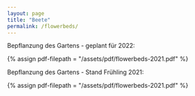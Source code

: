 ```yaml
---
layout: page
title: "Beete"
permalink: /flowerbeds/
---
```


Bepflanzung des Gartens - geplant für 2022:

{% assign pdf-filepath = "/assets/pdf/flowerbeds-2021.pdf" %}
<object data="{{ pdf-filepath | prepend: site.baseurl }}" width="750" height="535" type='application/pdf'></object>
<br>

Bepflanzung des Gartens - Stand Frühling 2021:

{% assign pdf-filepath = "/assets/pdf/flowerbeds-2021.pdf" %}
<object data="{{ pdf-filepath | prepend: site.baseurl }}" width="750" height="535" type='application/pdf'></object>




